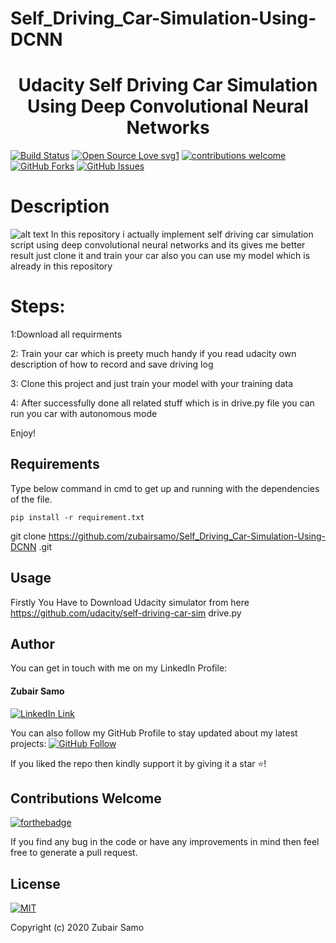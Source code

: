 # Self_Driving_Car-Simulation-Using-DCNN
<h1 align="center">Udacity Self Driving Car Simulation Using Deep Convolutional Neural Networks
</h1>

[![Build Status](https://img.shields.io/badge/Build-Passing-brightgreen.svg?style=for-the-badge&logo=appveyor)](#)
[![Open Source Love svg1](https://badges.frapsoft.com/os/v1/open-source.svg?v=103)](#)
[![contributions welcome](https://img.shields.io/badge/contributions-welcome-brightgreen.svg?style=flat&label=Contributions&colorA=red&colorB=black	)](#)
[![GitHub Forks](https://img.shields.io/github/forks/zubairsamo/Fashion-Mnist-Using-CNN.svg?style=social&label=Fork&maxAge=2592000)](https://github.com/zubairsamo/Classify-Traffic-Sign-Using-DCNN/fork)
[![GitHub Issues](https://img.shields.io/github/issues/zubairsamo/Fashion-Mnist-Using-CNN.svg?style=flat&label=Issues&maxAge=2592000)](https://github.com/zubairsamo/Self_Driving_Car-Simulation-Using-DCNN/issues)
# Description
![alt text](https://i.ytimg.com/vi/iutOIJt1zVM/maxresdefault.jpg)
In this repository i actually implement self driving car simulation script using deep convolutional neural networks and its gives me better result just clone it and train your car also you can use my model which is already in this repository 
# Steps:
1:Download all requirments

2: Train your car which is preety much handy if you read udacity own description of how to record and save driving log 

3: Clone this project and just train your model with your training data 

4: After successfully done all related stuff which is in drive.py file you can run you car with autonomous mode 

 Enjoy!

## Requirements

Type below command in cmd to get up and running with the dependencies of the file.
```
pip install -r requirement.txt
```
 git clone https://github.com/zubairsamo/Self_Driving_Car-Simulation-Using-DCNN
.git

## Usage
Firstly You Have to Download Udacity simulator from here https://github.com/udacity/self-driving-car-sim 
drive.py

## Author
You can get in touch with me on my LinkedIn Profile:

#### Zubair Samo
[![LinkedIn Link](https://img.shields.io/badge/Connect-ZubairSamo-blue.svg?logo=linkedin&longCache=true&style=social&label=Connect
)](https://linkedin.com/in/zubair-samo-3a2764197)

You can also follow my GitHub Profile to stay updated about my latest projects: [![GitHub Follow](https://img.shields.io/badge/Connect-zubairsamo-blue.svg?logo=Github&longCache=true&style=social&label=Follow)](https://github.com/zubairsamo)

If you liked the repo then kindly support it by giving it a star ⭐!

## Contributions Welcome
[![forthebadge](https://forthebadge.com/images/badges/built-with-love.svg)](#)

If you find any bug in the code or have any improvements in mind then feel free to generate a pull request.

## License
[![MIT](https://img.shields.io/cocoapods/l/AFNetworking.svg?style=style&label=License&maxAge=2592000)](../master/LICENSE)

Copyright (c) 2020 Zubair Samo
